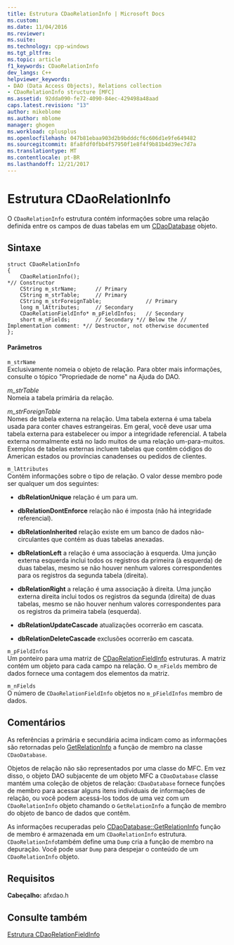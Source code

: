 ```yaml
---
title: Estrutura CDaoRelationInfo | Microsoft Docs
ms.custom: 
ms.date: 11/04/2016
ms.reviewer: 
ms.suite: 
ms.technology: cpp-windows
ms.tgt_pltfrm: 
ms.topic: article
f1_keywords: CDaoRelationInfo
dev_langs: C++
helpviewer_keywords:
- DAO (Data Access Objects), Relations collection
- CDaoRelationInfo structure [MFC]
ms.assetid: 92dda090-fe72-4090-84ec-429498a48aad
caps.latest.revision: "13"
author: mikeblome
ms.author: mblome
manager: ghogen
ms.workload: cplusplus
ms.openlocfilehash: 047b81ebaa903d2b9bdddcf6c606d1e9fe649482
ms.sourcegitcommit: 8fa8fdf0fbb4f57950f1e8f4f9b81b4d39ec7d7a
ms.translationtype: MT
ms.contentlocale: pt-BR
ms.lasthandoff: 12/21/2017
---
```

# <a name="cdaorelationinfo-structure"></a>Estrutura CDaoRelationInfo
O `CDaoRelationInfo` estrutura contém informações sobre uma relação definida entre os campos de duas tabelas em um [CDaoDatabase](../../mfc/reference/cdaodatabase-class.md) objeto.  
  
## <a name="syntax"></a>Sintaxe  
  
```  
struct CDaoRelationInfo  
{  
    CDaoRelationInfo();
*// Constructor  
    CString m_strName;      // Primary  
    CString m_strTable;     // Primary  
    CString m_strForeignTable;              // Primary  
    long m_lAttributes;     // Secondary  
    CDaoRelationFieldInfo* m_pFieldInfos;   // Secondary  
    short m_nFields;        // Secondary *// Below the // Implementation comment: *// Destructor, not otherwise documented  
};  
```  
  
#### <a name="parameters"></a>Parâmetros  
 `m_strName`  
 Exclusivamente nomeia o objeto de relação. Para obter mais informações, consulte o tópico "Propriedade de nome" na Ajuda do DAO.  
  
 *m_strTable*  
 Nomeia a tabela primária da relação.  
  
 *m_strForeignTable*  
 Nomes de tabela externa na relação. Uma tabela externa é uma tabela usada para conter chaves estrangeiras. Em geral, você deve usar uma tabela externa para estabelecer ou impor a integridade referencial. A tabela externa normalmente está no lado muitos de uma relação um-para-muitos. Exemplos de tabelas externas incluem tabelas que contêm códigos do American estados ou províncias canadenses ou pedidos de clientes.  
  
 `m_lAttributes`  
 Contém informações sobre o tipo de relação. O valor desse membro pode ser qualquer um dos seguintes:  
  
- **dbRelationUnique** relação é um para um.  
  
- **dbRelationDontEnforce** relação não é imposta (não há integridade referencial).  
  
- **dbRelationInherited** relação existe em um banco de dados não-circulantes que contém as duas tabelas anexadas.  
  
- **dbRelationLeft** a relação é uma associação à esquerda. Uma junção externa esquerda inclui todos os registros da primeira (à esquerda) de duas tabelas, mesmo se não houver nenhum valores correspondentes para os registros da segunda tabela (direita).  
  
- **dbRelationRight** a relação é uma associação à direita. Uma junção externa direita inclui todos os registros da segunda (direita) de duas tabelas, mesmo se não houver nenhum valores correspondentes para os registros da primeira tabela (esquerda).  
  
- **dbRelationUpdateCascade** atualizações ocorrerão em cascata.  
  
- **dbRelationDeleteCascade** exclusões ocorrerão em cascata.  
  
 `m_pFieldInfos`  
 Um ponteiro para uma matriz de [CDaoRelationFieldInfo](../../mfc/reference/cdaorelationfieldinfo-structure.md) estruturas. A matriz contém um objeto para cada campo na relação. O `m_nFields` membro de dados fornece uma contagem dos elementos da matriz.  
  
 `m_nFields`  
 O número de `CDaoRelationFieldInfo` objetos no `m_pFieldInfos` membro de dados.  
  
## <a name="remarks"></a>Comentários  
 As referências a primária e secundária acima indicam como as informações são retornadas pelo [GetRelationInfo](../../mfc/reference/cdaodatabase-class.md#getrelationinfo) a função de membro na classe `CDaoDatabase`.  
  
 Objetos de relação não são representados por uma classe do MFC. Em vez disso, o objeto DAO subjacente de um objeto MFC a `CDaoDatabase` classe mantém uma coleção de objetos de relação: `CDaoDatabase` fornece funções de membro para acessar alguns itens individuais de informações de relação, ou você podem acessá-los todos de uma vez com um `CDaoRelationInfo` objeto chamando o `GetRelationInfo` a função de membro do objeto de banco de dados que contêm.  
  
 As informações recuperadas pelo [CDaoDatabase::GetRelationInfo](../../mfc/reference/cdaodatabase-class.md#getrelationinfo) função de membro é armazenada em um `CDaoRelationInfo` estrutura. `CDaoRelationInfo`também define uma `Dump` cria a função de membro na depuração. Você pode usar `Dump` para despejar o conteúdo de um `CDaoRelationInfo` objeto.  
  
## <a name="requirements"></a>Requisitos  
 **Cabeçalho:** afxdao.h  
  
## <a name="see-also"></a>Consulte também  
 [Estrutura CDaoRelationFieldInfo](../../mfc/reference/cdaorelationfieldinfo-structure.md)
